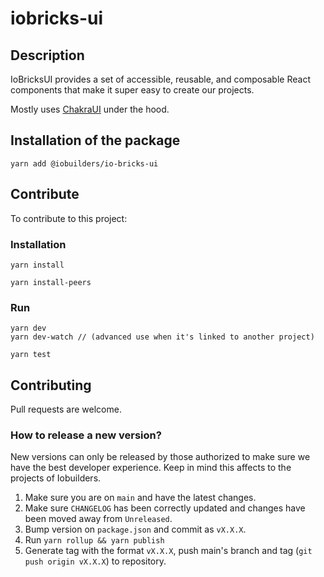 # iobricks-ui

## Description

IoBricksUI provides a set of accessible, reusable, and composable React components that make it super easy to create our projects.

Mostly uses [ChakraUI](https://github.com/chakra-ui/chakra-ui) under the hood.

## Installation of the package

```
yarn add @iobuilders/io-bricks-ui
```

## Contribute

To contribute to this project:

### Installation

```
yarn install

yarn install-peers
```

### Run

```
yarn dev
yarn dev-watch // (advanced use when it's linked to another project)

yarn test
```

## Contributing

Pull requests are welcome.

### How to release a new version?

New versions can only be released by those authorized to make sure we have the best developer experience. Keep in mind this affects to the projects of Iobuilders.

1. Make sure you are on `main` and have the latest changes.
2. Make sure `CHANGELOG` has been correctly updated and changes have been moved away from `Unreleased`.
3. Bump version on `package.json` and commit as `vX.X.X`.
4. Run `yarn rollup && yarn publish`
5. Generate tag with the format `vX.X.X`, push main's branch and tag (`git push origin vX.X.X`) to repository.
